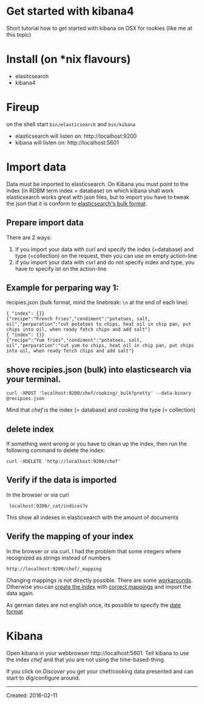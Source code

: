 # Get started with kibana4
Short tutorial how to get started with kibana on OSX for rookies (like me at this topic)

# Install (on *nix flavours)
- elasitcsearch 
- kibana4

# Fireup 
on the shell start `bin/elasticsearch` and `bin/kibana`

- elasticsearch will listen on: http://localhost:9200
- kibana will listen on: http://localhost:5601

# Import data 
Data must be imported to elasticsearch. On Kibana you must point to the index (in RDBM term index = database) on which kibana shall work
elasticsearch works great with json files, but to import you  have to tweak the json that it is conform to [elasticsearch's bulk format](https://www.elastic.co/guide/en/elasticsearch/guide/current/bulk.html). 

## Prepare import data
There are 2 ways: 

1. if you import your data with curl and specify the index (=database) and type (=collection) on the request, then you can use en empty action-line
2. if you import your data with curl and do not specify index and type, you have to specify ist on the action-line

## Example for perparing way 1: 

recipies.json (bulk format, mind the linebreak: `\n` at the end of each line):

    { "index": {}}
    {"recipe":"French fries","condiment":"potatoes, salt, oil","perparation":"cut potatoes to chips, heat oil in chip pan, put chips into oil, when ready fetch chips and add salt"}
    { "index": {}}
    {"recipe":"Yum fries","condiment":"potatoes, salt, oil","perparation":"cut yum to chips, heat oil in chip pan, put chips into oil, when ready fetch chips and add salt"}
  

## shove recipies.json (bulk) into elasticsearch via your terminal. 

    curl -XPOST 'localhost:9200/chef/cooking/_bulk?pretty' --data-binary @recipies.json

Mind that *chef* is the index (= database) and *cooking* the type (= collection)

## delete index
If something went wrong or you have to clean up the index, then run the following command to delete the index: 

    curl -XDELETE 'http://localhost:9200/chef'

## Verify if the data is imported
In the browser or via curl

     localhost:9200/_cat/indices?v

This show all indexes in elasticsearch with the amount of documents 

## Verify the mapping of your index
In the browser or via curl. I had the problem that some integers where recognized as strings instead of numbers

	http://localhost:9200/chef/_mapping

Changing mappings is not directly possible. There are some [workarounds]( https://www.elastic.co/blog/changing-mapping-with-zero-downtime ). Otherwise you can [create the index]( https://www.elastic.co/guide/en/elasticsearch/reference/current/indices-create-index.html ) with [correct mappings]( https://www.elastic.co/guide/en/elasticsearch/reference/current/mapping.html ) and import the data again. 

As german dates are not english once, its possible to specify the [date format]( https://www.elastic.co/guide/en/elasticsearch/reference/current/date.html )
# Kibana
Open kibana in your webbrowser http://localhost:5601. Tell kibana to use the index *chef* and that you are not using the time-based-thing. 

If you click on *Discover* you get your chef/cooking data presented and can start to dig/configure around.

---
Created: 2016-02-11 

